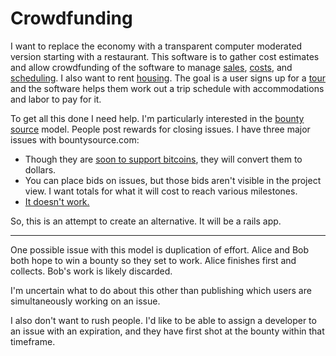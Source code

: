 Crowdfunding
============

I want to replace the economy with a transparent computer moderated version starting with a restaurant. This software is to gather cost estimates and allow crowdfunding of the software to manage [sales](https://github.com/OneAcreCafe/sales), [costs](https://github.com/OneAcreCafe/costs), and [scheduling](https://github.com/OneAcreCafe/labor). I also want to rent [housing](https://github.com/dhappy/housing). The goal is a user signs up for a [tour](https://github.com/dhappy/tour) and the software helps them work out a trip schedule with accommodations and labor to pay for it.

To get all this done I need help. I'm particularly interested in the [bounty source](//bountysource.com) model. People post rewards for closing issues. I have three major issues with bountysource.com:

* Though they are [soon to support bitcoins](https://github.com/bountysource/frontend/issues/390), they will convert them to dollars.
* You can place bids on issues, but those bids aren't visible in the project view. I want totals for what it will cost to reach various milestones.
* [It doesn't work.](https://github.com/bountysource/frontend/issues/470)

So, this is an attempt to create an alternative. It will be a rails app.

-----

One possible issue with this model is duplication of effort. Alice and Bob both hope to win a bounty so they set to work. Alice finishes first and collects. Bob's work is likely discarded.

I'm uncertain what to do about this other than publishing which users are simultaneously working on an issue.

I also don't want to rush people. I'd like to be able to assign a developer to an issue with an expiration, and they have first shot at the bounty within that timeframe.
